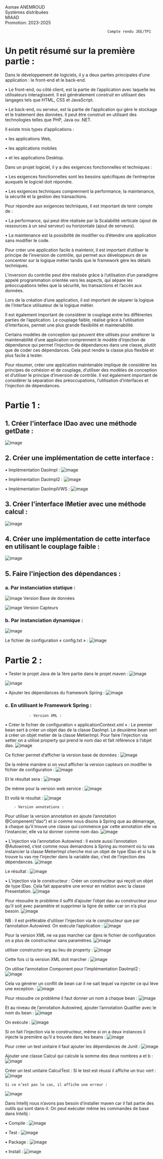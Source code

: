 Asmae ANEMROUD                                                                                                           
Systèmes distribuées                                                                                                        
MIAAD                                                                                                                   
Promotion: 2023-2025

                                                   Compte rendu JEE/TP1

# Un petit résumé sur la première partie :
Dans le développement de logiciels, il y a deux parties principales d’une application : le front-end et le back-end.

•	Le front-end, ou côté client, est la partie de l’application avec laquelle les utilisateurs interagissent. Il est généralement construit en utilisant des langages tels que HTML, CSS et JavaScript.

•	Le back-end, ou serveur, est la partie de l’application qui gère le stockage et le traitement des données. Il peut être construit en utilisant des technologies telles que PHP, Java ou .NET.

Il existe trois types d’applications : 

•	les applications Web, 

•	les applications mobiles 

•	et les applications Desktop.

Dans un projet logiciel, il y a des exigences fonctionnelles et techniques :

•	Les exigences fonctionnelles sont les besoins spécifiques de l’entreprise auxquels le logiciel doit répondre.

•	Les exigences techniques comprennent la performance, la maintenance, la sécurité et la gestion des transactions.

Pour répondre aux exigences techniques, il est important de tenir compte de : 

•	La performance, qui peut être réalisée par la Scalabilité verticale (ajout de ressources à un seul serveur) ou horizontale (ajout de serveurs).

•	La maintenance est la possibilité de modifier ou d’étendre une application sans modifier le code.

Pour créer une application facile à maintenir, il est important d’utiliser le principe de l’inversion de contrôle, qui permet aux développeurs de se concentrer sur la logique métier tandis que le framework gère les détails techniques.

L’inversion du contrôle peut être réalisée grâce à l’utilisation d’un paradigme appelé programmation orientée vers les aspects, qui sépare les préoccupations telles que la sécurité, les transactions et l’accès aux données.

Lors de la création d’une application, il est important de séparer la logique de l’interface utilisateur de la logique métier.

Il est également important de considérer le couplage entre les différentes parties de l’application. Le couplage faible, réalisé grâce à l’utilisation d’interfaces, permet une plus grande flexibilité et maintenabilité.

Certains modèles de conception qui peuvent être utilisés pour améliorer la maintenabilité d’une application comprennent le modèle d’injection de dépendance qui permet l’injection de dépendances dans une classe, plutôt que de coder ces dépendances. Cela peut rendre la classe plus flexible et plus facile à tester.

Pour résumer, créer une application maintenable implique de considérer les principes de cohésion et de couplage, d’utiliser des modèles de conception et d’utiliser le principe d’inversion de contrôle. Il est également important de considérer la séparation des préoccupations, l’utilisation d’interfaces et l’injection de dépendances.

# Partie 1 :
## 1.	Créer l'interface IDao avec une méthode getDate :
   ![image](https://github.com/AsmaeANEMROUD/AsmaeANEMROUD_JEE/assets/164891923/ff8b3785-80ac-46d3-935e-cb83a00bdd91)

## 2.	Créer une implémentation de cette interface :
•	Implémentation DaoImpl :
![image](https://github.com/AsmaeANEMROUD/AsmaeANEMROUD_JEE/assets/164891923/a290f550-9ddc-4efd-b086-dc17d0c7212a)

•	Implémentation DaoImpl2 :
![image](https://github.com/AsmaeANEMROUD/AsmaeANEMROUD_JEE/assets/164891923/a63ade46-4c8f-414f-8b61-dc95f2305660)

•	Implémentation DaoImplVWS :
![image](https://github.com/AsmaeANEMROUD/AsmaeANEMROUD_JEE/assets/164891923/6e61130d-e0dd-4c85-986f-384743171b07)

## 3.	Créer l'interface IMetier avec une méthode calcul :
![image](https://github.com/AsmaeANEMROUD/AsmaeANEMROUD_JEE/assets/164891923/f8af51b8-f1ee-490a-acae-f19ce371a93c)

## 4.	Créer une implémentation de cette interface en utilisant le couplage faible :
![image](https://github.com/AsmaeANEMROUD/AsmaeANEMROUD_JEE/assets/164891923/c8714d45-eb1e-4198-9c42-3c97294172a5)

## 5.	Faire l'injection des dépendances :
### a.	Par instanciation statique :
![image](https://github.com/AsmaeANEMROUD/AsmaeANEMROUD_JEE/assets/164891923/d791e258-d734-4b0e-9e88-07f190c41a7e)
                                                        Version Base de données

![image](https://github.com/AsmaeANEMROUD/AsmaeANEMROUD_JEE/assets/164891923/558c5d3c-cdfd-4c88-b095-fe0326a3d5a5)
                                                            Version Capteurs

### b.	Par instanciation dynamique :
![image](https://github.com/AsmaeANEMROUD/AsmaeANEMROUD_JEE/assets/164891923/f50a71c4-cccd-4252-9a51-6422329fae8a)

Le fichier de configuration « config.txt » :
![image](https://github.com/AsmaeANEMROUD/AsmaeANEMROUD_JEE/assets/164891923/73795198-67e1-4fcc-aff6-41a92e5a0cdc)

# Partie 2 :
•	Tester le projet Java de la 1ère partie dans le projet maven :
![image](https://github.com/AsmaeANEMROUD/AsmaeANEMROUD_JEE/assets/164891923/27b75aa6-e33a-4d38-9138-edb42fd26966)

![image](https://github.com/AsmaeANEMROUD/AsmaeANEMROUD_JEE/assets/164891923/38780af6-7704-4917-9528-e82368d34971)

•	Ajouter les dépendances du framework Spring :
![image](https://github.com/AsmaeANEMROUD/AsmaeANEMROUD_JEE/assets/164891923/0b8a3c24-7f6c-4231-91e9-e8336a559f22)

### c.	En utilisant le Framework Spring :
               - Version XML :

•	Créer le fichier de configuration « applicationContext.xml » :
Le premier bean sert à créer un objet dao de la classe DaoImpl.
Le deuxième bean sert à créer un objet metier de la classe MetierImpl.
Pour faire l’injection via setter on a utilisé property qui prend le nom dao et fait référence à l’objet dao.
![image](https://github.com/AsmaeANEMROUD/AsmaeANEMROUD_JEE/assets/164891923/6a644959-5c11-4e89-836c-a7621df9b9b7)

Ce fichier permet d’afficher la version base de données :
![image](https://github.com/AsmaeANEMROUD/AsmaeANEMROUD_JEE/assets/164891923/2f315eba-7bf0-46d2-a823-de10decab981)

De la même manière si on veut afficher la version capteurs on modifier le fichier de configuration :
![image](https://github.com/AsmaeANEMROUD/AsmaeANEMROUD_JEE/assets/164891923/db7c90b9-5c58-4427-a758-a5be8d5779fc)

Et le résultat sera :
![image](https://github.com/AsmaeANEMROUD/AsmaeANEMROUD_JEE/assets/164891923/bba1cb36-2fd2-411c-89a5-1890f2f00117)

De même pour la version web service :
![image](https://github.com/AsmaeANEMROUD/AsmaeANEMROUD_JEE/assets/164891923/e9a39b06-0135-45c7-b10d-ff4130823118)

Et voilà le résultat :
![image](https://github.com/AsmaeANEMROUD/AsmaeANEMROUD_JEE/assets/164891923/ece16779-ee4a-4934-a801-6327425ed556)

 		- Version annotations :
Pour utiliser la version annotation en ajoute l’annotation @Compenent("dao") et si comme nous disons à Spring que au démarrage, à chaque qu’il trouve une classe qui commence par cette annotation elle va l’instancier, elle va lui donner comme nom dao.
![image](https://github.com/AsmaeANEMROUD/AsmaeANEMROUD_JEE/assets/164891923/5881fa8e-6004-4266-846f-f7e5846e30cc)

•	L’injection via l’annotation Autowired :
Il existe aussi l’annotation @Autowired, c’est comme nous demandons à Spring au moment où tu vas instancier la classe MetierImpl cherche moi un objet de type IDao et si tu le trouve tu vas me l’injecter dans la variable dao, c’est de l’injection des dépendances.
![image](https://github.com/AsmaeANEMROUD/AsmaeANEMROUD_JEE/assets/164891923/e977a913-0071-4164-b89e-92033e126c1f)

Le résultat :
![image](https://github.com/AsmaeANEMROUD/AsmaeANEMROUD_JEE/assets/164891923/a6edcd40-6cf8-4381-b013-3591328f015a)

•	L’injection via le constructeur :
Créer un constructeur qui reçoit un objet de type IDao.
Cela fait apparaitre une erreur en relation avec la classe Presentation.
![image](https://github.com/AsmaeANEMROUD/AsmaeANEMROUD_JEE/assets/164891923/704b1bba-e4b0-4c28-89f6-cda1982ce2b8)

Pour résoudre le problème il suffit d’ajouter l’objet dao au constructeur pour qu’il soit avec paramètre et supprimer la ligne de setter car on n’a plus besoin.
![image](https://github.com/AsmaeANEMROUD/AsmaeANEMROUD_JEE/assets/164891923/5d5dcc42-ec08-4e92-894c-c8d23ee9e40c)

NB : il est préférable d’utiliser l’injection via le constructeur que par l’annotation Autowired.
On exécute l’application :
![image](https://github.com/AsmaeANEMROUD/AsmaeANEMROUD_JEE/assets/164891923/a7da9166-152a-4210-b6bf-571e14d4ca2e)

Pour la version XML ne va pas marcher car dans le fichier de configuration on a plus de constructeur sans paramètres.
![image](https://github.com/AsmaeANEMROUD/AsmaeANEMROUD_JEE/assets/164891923/e0ba5aeb-c67f-4d6d-8b9c-dda03fb7abe6)

utiliser constructor-arg au lieu de property :
![image](https://github.com/AsmaeANEMROUD/AsmaeANEMROUD_JEE/assets/164891923/89835710-9234-4e6a-8127-b3baedd8bd08)

Cette fois ci la version XML doit marcher :
![image](https://github.com/AsmaeANEMROUD/AsmaeANEMROUD_JEE/assets/164891923/2053e54a-fb0f-494b-9fa0-4cd633ea8fec)

On utilise l’annotation Component pour l’implémentation DaoImpl2 :
![image](https://github.com/AsmaeANEMROUD/AsmaeANEMROUD_JEE/assets/164891923/c1043942-60f1-4a2f-a0ac-5a850c87acb4)

Cela va générer un conflit de bean car il ne sait lequel va injecter ce qui lève une exception :
![image](https://github.com/AsmaeANEMROUD/AsmaeANEMROUD_JEE/assets/164891923/c33239dc-4faf-4560-aa9c-2deec9531f6d)

Pour résoudre ce problème il faut donner un nom à chaque bean :
![image](https://github.com/AsmaeANEMROUD/AsmaeANEMROUD_JEE/assets/164891923/65210af6-762f-4399-a5a0-e94480efb1bb)

Et au niveau de l’annotation Autowired, ajouter l’annotation Qualifier avec le nom du bean :
![image](https://github.com/AsmaeANEMROUD/AsmaeANEMROUD_JEE/assets/164891923/c141c93f-5fe5-4658-801d-d15d246d182a)

On exécute :
![image](https://github.com/AsmaeANEMROUD/AsmaeANEMROUD_JEE/assets/164891923/17870b83-d7cf-486a-9617-e13bbdaba5be)

Si on fait l’injection via le constructeur, même si on a deux instances il injecte la première qu’il a trouvée dans les beans :
![image](https://github.com/AsmaeANEMROUD/AsmaeANEMROUD_JEE/assets/164891923/a1ae277a-94e8-440c-a5fe-38e748b8f43d)

Pour créer un test unitaire il faut ajouter les dépendances de Junit :
![image](https://github.com/AsmaeANEMROUD/AsmaeANEMROUD_JEE/assets/164891923/5cc2e125-1fdc-425d-a7e1-1a25e459ff0d)

Ajouter une classe Calcul qui calcule la somme des deux nombres a et b :
![image](https://github.com/AsmaeANEMROUD/AsmaeANEMROUD_JEE/assets/164891923/1365e978-728c-4135-999f-68deb614ab34)

Créer un test unitaire CalculTest :
	Si le test est réussi il affiche un truc vert :
![image](https://github.com/AsmaeANEMROUD/AsmaeANEMROUD_JEE/assets/164891923/6c7fe646-ee0c-4841-9175-330b4974a188)

	Si ce n’est pas le cas, il affiche une erreur :
![image](https://github.com/AsmaeANEMROUD/AsmaeANEMROUD_JEE/assets/164891923/4c129931-9777-4f5c-b237-5cab14f59737)


Dans Intellij nous n’avons pas besoin d’installer maven car il fait partie des outils qui sont dans-il.
On peut exécuter même les commandes de base dans Intellij :

•	Compile :
![image](https://github.com/AsmaeANEMROUD/AsmaeANEMROUD_JEE/assets/164891923/8d21ad33-7f31-4656-832f-7b048a35ebd3)

•	Test :
![image](https://github.com/AsmaeANEMROUD/AsmaeANEMROUD_JEE/assets/164891923/e8d48515-38aa-4cd9-bc40-072c970d6add)

•	Package :
![image](https://github.com/AsmaeANEMROUD/AsmaeANEMROUD_JEE/assets/164891923/0dcab9b3-042f-49ed-8f47-0e0f33a287d4)

•	Install :
![image](https://github.com/AsmaeANEMROUD/AsmaeANEMROUD_JEE/assets/164891923/44a6ca66-9e56-4107-aa66-294ad93d2098)

